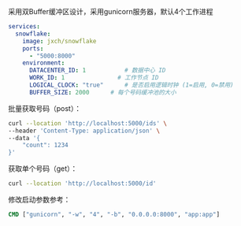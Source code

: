 
采用双Buffer缓冲区设计，采用gunicorn服务器，默认4个工作进程


```yaml
services:
  snowflake:
    image: jxch/snowflake  
    ports:
      - "5000:8000"  
    environment:
      DATACENTER_ID: 1           # 数据中心 ID
      WORK_ID: 1               # 工作节点 ID
      LOGICAL_CLOCK: "true"      # 是否启用逻辑时钟 (1=启用, 0=禁用)
      BUFFER_SIZE: 2000      # 每个号码缓冲池的大小
```


批量获取号码（post）：
```bash
curl --location 'http://localhost:5000/ids' \
--header 'Content-Type: application/json' \
--data '{
    "count": 1234
}'
```


获取单个号码（get）：
```bash
curl --location 'http://localhost:5000/id'
```


修改启动参数参考：
```dockerfile
CMD ["gunicorn", "-w", "4", "-b", "0.0.0.0:8000", "app:app"]
```
